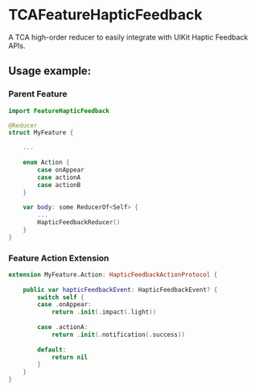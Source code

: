 # TCAFeatureHapticFeedback

A TCA high-order reducer to easily integrate with UIKit Haptic Feedback APIs.

## Usage example:

### Parent Feature

```swift
import FeatureHapticFeedback

@Reducer
struct MyFeature {

    ...
    
    enum Action {
        case onAppear
        case actionA
        case actionB
    }
    
    var body: some ReducerOf<Self> {
        ...
        HapticFeedbackReducer()
    }
}
```
### Feature Action Extension

```swift
extension MyFeature.Action: HapticFeedbackActionProtocol {
    
    public var hapticFeedbackEvent: HapticFeedbackEvent? {
        switch self {
        case .onAppear:
            return .init(.impact(.light))
            
        case .actionA:
            return .init(.notification(.success))
        
        default:
            return nil
        }
    } 
}
```
